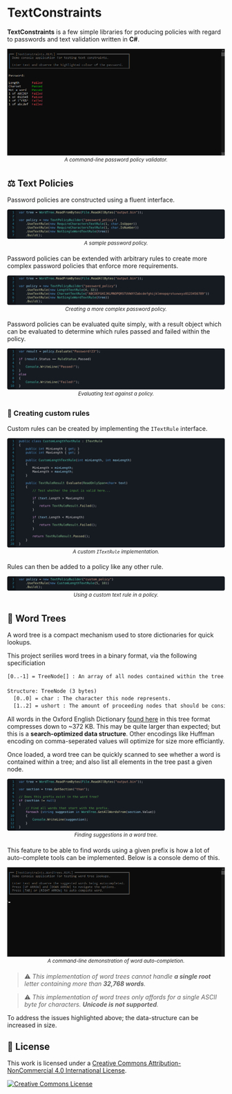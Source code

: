 # TextConstraints

**TextConstraints** is a few simple libraries for producing policies with regard to passwords and text validation written in **C#**.

<p align="center">
  <img src="./docs/img/console-text-policy-demo.gif" alt="Console text policy demo."/>
  <sup><i>A command-line password policy validator.</i></sup>
</p>

## ⚖ Text Policies

Password policies are constructed using a fluent interface.

<p align="center">
  <img src="./docs/samples/TextPolicySample.simple_policy.svg" alt="A sample password policy"/>
  <sup><i>A sample password policy.</i></sup>
</p>

Password policies can be extended with arbitrary rules to create more complex password policies that enforce more requirements.

<p align="center">
  <img src="./docs/samples/TextPolicySample.create_policy.svg" alt="Creating a more complex password policy"/>
  <sup><i>Creating a more complex password policy.</i></sup>
</p>

Password policies can be evaluated quite simply, with a result object which can be evaluated to determine which rules passed and failed within the policy.

<p align="center">
  <img src="./docs/samples/TextPolicySample.evaluate_policy.svg" alt="Evaluating text against a policy"/>
  <sup><i>Evaluating text against a policy.</i></sup>
</p>

### 🧪 Creating custom rules

Custom rules can be created by implementing the `ITextRule` interface.

<p align="center">
  <img src="./docs/samples/CustomLengthTextRule.length_rule.svg" alt="A custom ITextRule implementation"/>
  <sup><i>A custom <code>ITextRule</code> implementation.</i></sup>
</p>

Rules can then be added to a policy like any other rule.

<p align="center">
  <img src="./docs/samples/CustomLengthTextRule.use_in_policy.svg" alt="Using a custom text rule in a policy"/>
  <sup><i>Using a custom text rule in a policy.</i></sup>
</p>

## 🌲 Word Trees

A word tree is a compact mechanism used to store dictionaries for quick lookups.

This project serilies word trees in a binary format, via the following specificiation

```txt
[0..-1] = TreeNode[] : An array of all nodes contained within the tree.

Structure: TreeNode (3 bytes)
  [0..0] = char : The character this node represents. 
  [1..2] = ushort : The amount of proceeding nodes that should be considered a child node of this one. +32768 if the node represents a full word.
```

All words in the Oxford English Dictionary [found here](https://raw.githubusercontent.com/sujithps/Dictionary/master/Oxford%20English%20Dictionary.txt) in this tree format compresses down to ~372 KB. This may be quite larger than expected; but this is a **search-optimized data structure**. Other encodings like Huffman encoding on comma-seperated values will optimize for size more efficiantly.

Once loaded, a word tree can be quickly scanned to see whether a word is contained within a tree; and also list all elements in the tree past a given node.

<p align="center">
  <img src="./docs/samples/WordTreeSample.tree_lookup.svg" alt="Finding suggestions in a word tree"/>
  <sup><i>Finding suggestions in a word tree.</i></sup>
</p>

This feature to be able to find words using a given prefix is how a lot of auto-complete tools can be implemented. Below is a console demo of this.

<p align="center">
  <img src="./docs/img/console-word-tree-demo.gif" alt="Console word tree demo."/>
  <sup><i>A command-line demonstration of word auto-completion.</i></sup>
</p>

> ⚠ *This implementation of word trees cannot handle **a single root** letter containing more than **32,768 words**.*

> ⚠ *This implementation of word trees only affords for a single ASCII byte for characters. **Unicode is not supported**.*

To address the issues highlighted above; the data-structure can be increased in size.

## 📝 License

This work is licensed under a [Creative Commons Attribution-NonCommercial 4.0 International License](http://creativecommons.org/licenses/by-nc/4.0/).

[![Creative Commons License](https://i.creativecommons.org/l/by-nc/4.0/88x31.png)](http://creativecommons.org/licenses/by-nc/4.0/)
